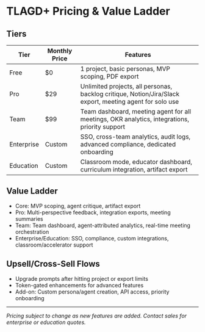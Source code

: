 # TLAGD+ Pricing & Value Ladder

## Tiers

| Tier         | Monthly Price | Features                                                        |
|--------------|--------------|-----------------------------------------------------------------|
| Free         | $0            | 1 project, basic personas, MVP scoping, PDF export              |
| Pro          | $29           | Unlimited projects, all personas, backlog critique, Notion/Jira/Slack export, meeting agent for solo use |
| Team         | $99           | Team dashboard, meeting agent for all meetings, OKR analytics, integrations, priority support |
| Enterprise   | Custom        | SSO, cross-team analytics, audit logs, advanced compliance, dedicated onboarding |
| Education    | Custom        | Classroom mode, educator dashboard, curriculum integration, artifact export |

## Value Ladder
- Core: MVP scoping, agent critique, artifact export
- Pro: Multi-perspective feedback, integration exports, meeting summaries
- Team: Team dashboard, agent-attributed analytics, real-time meeting orchestration
- Enterprise/Education: SSO, compliance, custom integrations, classroom/accelerator support

## Upsell/Cross-Sell Flows
- Upgrade prompts after hitting project or export limits
- Token-gated enhancements for advanced features
- Add-on: Custom persona/agent creation, API access, priority onboarding

---

*Pricing subject to change as new features are added. Contact sales for enterprise or education quotes.*
